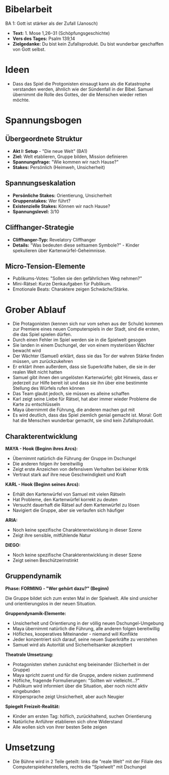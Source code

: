 # Bibelarbeit
BA 1: Gott ist stärker als der Zufall (Janosch)
- **Text:** 1. Mose 1,26–31 (Schöpfungsgeschichte)
- **Vers des Tages:** Psalm 139,14
- **Zielgedanke:** Du bist kein Zufallsprodukt. Du bist wunderbar geschaffen von Gott selbst.

# Ideen

- Dass das Spiel die Protgonisten einsaugt kann als die Katastrophe verstanden werden, ähnlich wie der Sündenfall in der Bibel. Samuel übernimmt die Rolle des Gottes, der die Menschen wieder retten möchte.

# Spannungsbogen

## Übergeordnete Struktur
- **Akt I: Setup** - "Die neue Welt" (BA1)
- **Ziel:** Welt etablieren, Gruppe bilden, Mission definieren
- **Spannungsfrage:** "Wie kommen wir nach Hause?"
- **Stakes:** Persönlich (Heimweh, Unsicherheit)

## Spannungseskalation
- **Persönliche Stakes:** Orientierung, Unsicherheit
- **Gruppenstakes:** Wer führt?
- **Existenzielle Stakes:** Können wir nach Hause?
- **Spannungslevel:** 3/10

## Cliffhanger-Strategie
- **Cliffhanger-Typ:** Revelatory Cliffhanger
- **Details:** "Was bedeuten diese seltsamen Symbole?" - Kinder spekulieren über Kartenwürfel-Geheimnisse.

## Micro-Tension-Elemente
- Publikums-Votes: "Sollen sie den gefährlichen Weg nehmen?"
- Mini-Rätsel: Kurze Denkaufgaben für Publikum.
- Emotionale Beats: Charaktere zeigen Schwäche/Stärke.

# Grober Ablauf

- Die Protagonisten (kennen sich nur vom sehen aus der Schule) kommen zur Premiere eines neuen Computerspiels in der Stadt, sind die ersten, die das Spiel spielen dürfen.
- Durch einen Fehler im Spiel werden sie in die Spielwelt gesogen
- Sie landen in einem Dschungel, der von einem mysteriösen Wächter bewacht wird
- Der Wächter (Samuel) erklärt, dass sie das Tor der wahren Stärke finden müssen, um zurückzukehren
- Er erklärt ihnen außerdem, dass sie Superkräfte haben, die sie in der realen Welt nicht hatten
-	Samuel gibt ihnen den ungelösten Kartenwürfel; gibt Hinweis, dass er jederzeit zur Hilfe bereit ist und dass sie ihn über eine bestimmte Stellung des Würfels rufen können
- Das Team glaubt jedoch, sie müssen es alleine schaffen
- Karl zeigt seine Liebe für Rätsel, hat aber immer wieder Probleme die Karte zu entschlüsseln
- Maya übernimmt die Führung, die anderen machen gut mit
- Es wird deutlich, dass das Spiel ziemlich genial gemacht ist. Moral: Gott hat die Menschen wunderbar gemacht, sie sind kein Zufallsprodukt.

## Charakterentwicklung

**MAYA - Hook (Beginn ihres Arcs):**
- Übernimmt natürlich die Führung der Gruppe im Dschungel
- Die anderen folgen ihr bereitwillig
- Zeigt erste Anzeichen von defensivem Verhalten bei kleiner Kritik
- Vertraut stark auf ihre neue Geschwindigkeit und Kraft

**KARL - Hook (Beginn seines Arcs):**
- Erhält den Kartenwürfel von Samuel mit vielen Rätseln
- Hat Probleme, den Kartenwürfel korrekt zu deuten
- Versucht dauerhaft die Rätsel auf dem Kartenwürfel zu lösen
- Navigiert die Gruppe, aber sie verlaufen sich häufiger

**ARIA:**
- Noch keine spezifische Charakterentwicklung in dieser Szene
- Zeigt ihre sensible, mitfühlende Natur

**DIEGO:**
- Noch keine spezifische Charakterentwicklung in dieser Szene
- Zeigt seinen Beschützerinstinkt

## Gruppendynamik

**Phase: FORMING - "Wer gehört dazu?" (Beginn)**

Die Gruppe bildet sich zum ersten Mal in der Spielwelt. Alle sind unsicher und orientierungslos in der neuen Situation.

**Gruppendynamik-Elemente:**
- Unsicherheit und Orientierung in der völlig neuen Dschungel-Umgebung
- Maya übernimmt natürlich die Führung, alle anderen folgen bereitwillig
- Höfliches, kooperatives Miteinander - niemand will Konflikte
- Jeder konzentriert sich darauf, seine neuen Superkräfte zu verstehen
- Samuel wird als Autorität und Sicherheitsanker akzeptiert

**Theatrale Umsetzung:**
- Protagonisten stehen zunächst eng beieinander (Sicherheit in der Gruppe)
- Maya spricht zuerst und für die Gruppe, andere nicken zustimmend
- Höfliche, fragende Formulierungen: "Sollten wir vielleicht...?"
- Publikum wird informiert über die Situation, aber noch nicht aktiv eingebunden
- Körpersprache zeigt Unsicherheit, aber auch Neugier

**Spiegelt Freizeit-Realität:**
- Kinder am ersten Tag: höflich, zurückhaltend, suchen Orientierung
- Natürliche Anführer etablieren sich ohne Widerstand
- Alle wollen sich von ihrer besten Seite zeigen

# Umsetzung

- Die Bühne wird in 2 Teile geteilt: links die "reale Welt" mit der Filiale des Computerspieleherstellers, rechts die "Spielwelt" mit Dschungel
